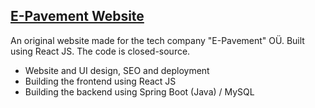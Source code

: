 ## [E-Pavement Website](https://e-pavement.eu/)

An original website made for the tech company "E-Pavement" OÜ. Built using React JS. The code is closed-source.
  - Website and UI design, SEO and deployment
  - Building the frontend using React JS
  - Building the backend using Spring Boot (Java) / MySQL
